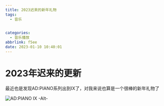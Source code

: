 ```yaml
---
title: 2023迟来的新年礼物
tags: 
  - 音乐

  
categories:
  - 音乐播放
abbrlink: f5ee
date: 2023-01-10 10:40:01
---
```


# 2023年迟来的更新

最近也是发现AD:PIANO系列出到IX了，对我来说也算是一个很棒的新年礼物了

![AD:PIANO IX -Alt-](/css/adpianoix.jpg)

<div id="aplayer" 
class="aplayer" 
data-id="157640212" 
data-server="netease" 
data-type="album" 
data-mode="circulation" 
data-autoplay="false" 
data-mutex="true" 
data-listmaxheight="340px" 
data-preload="auto" 
data-theme="#2ad1c9">
</div>
